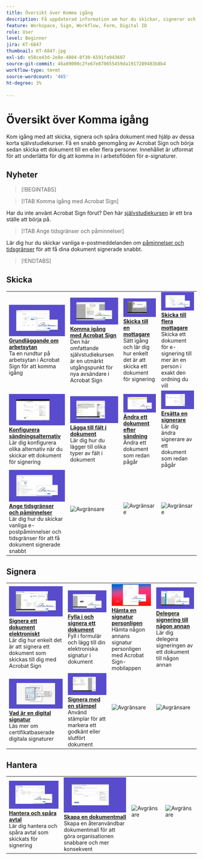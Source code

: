 ```yaml
---
title: Översikt över Komma igång
description: Få uppdaterad information om hur du skickar, signerar och spårar dokument med dessa korta stegvisa självstudiekurser
feature: Workspace, Sign, Workflow, Form, Digital ID
role: User
level: Beginner
jira: KT-6847
thumbnail: KT-6847.jpg
exl-id: e58ce43d-2e8e-4804-8f30-6591fa943607
source-git-commit: 46a89000c2fe67e870655459da1917289483b8b4
workflow-type: tm+mt
source-wordcount: '465'
ht-degree: 3%

---
```


# Översikt över Komma igång

Kom igång med att skicka, signera och spåra dokument med hjälp av dessa korta självstudiekurser. Få en snabb genomgång av Acrobat Sign och börja sedan skicka ett dokument till en eller flera personer. Innehållet är utformat för att underlätta för dig att komma in i arbetsflöden för e-signaturer.

## Nyheter

>[!BEGINTABS]

>[!TAB Komma igång med Acrobat Sign]

Har du inte använt Acrobat Sign förut? Den här [självstudiekursen](new-sender.md) är ett bra ställe att börja på.

>[!TAB Ange tidsgränser och påminnelser]

Lär dig hur du skickar vanliga e-postmeddelanden om [påminnelser och tidsgränser](set-deadlines-reminders.md) för att få dina dokument signerade snabbt.

>[!ENDTABS]

## Skicka

<table style="table-layout:fixed">
<tr>
 <td>
    <a href="quick-tour.md">
      <img alt="Allmänt om arbetsytan" src="../assets/workspace.png" />
    </a>
    <div>
    <a href="quick-tour.md"><strong>Grundläggande om arbetsytan</strong></a>
    </div>
    Ta en rundtur på arbetsytan i Acrobat Sign för att komma igång
    <br>
  </td>
  <td>
    <a href="new-sender.md">
      <img alt="Komma igång med Acrobat Sign" src="../assets/gettingstartednew.png" />
    </a>
    <div>
    <a href="new-sender.md"><strong>Komma igång med Acrobat Sign</strong></a>
    </div>
    Den här omfattande självstudiekursen är en utmärkt utgångspunkt för nya avsändare i Acrobat Sign
    <br>
  </td>
  <td>
    <a href="send-to-single-recipient.md">
      <img alt="Skickar till en mottagare" src="../assets/send-single-recipient.png" />
    </a>
    <div>
    <a href="send-to-single-recipient.md"><strong>Skicka till en mottagare</strong></a>
    </div>
    Sätt igång och lär dig hur enkelt det är att skicka ett dokument för signering
    <br>
  </td>
  <td>
    <a href="send-to-multiple-recipients.md">
      <img alt="Skicka till flera mottagare" src="../assets/send-to-multiple-recipient.png" />
    </a>
    <div>
    <a href="send-to-multiple-recipients.md"><strong>Skicka till flera mottagare</strong></a>
    </div>
    Skicka ett dokument för e-signering till mer än en person i exakt den ordning du vill
    <br>
  </td>
</tr>
<tr>
  <td>
    <a href="sending-options.md">
      <img alt="Konfigurera sändningsalternativ" src="../assets/configure.png" />
    </a>
    <div>
    <a href="sending-options.md"><strong>Konfigurera sändningsalternativ</strong></a>
    </div>
    Lär dig konfigurera olika alternativ när du skickar ett dokument för signering
    <br>
  </td>
  <td>
    <a href="adding-fields.md">
      <img alt="Lägga till fält i dokument" src="../assets/adding-fields.png" />
    </a>
    <div>
    <a href="adding-fields.md"><strong>Lägga till fält i dokument</strong></a>
    </div>
    Lär dig hur du lägger till olika typer av fält i dokument
    <br>
  </td>
  <td>
    <a href="modify-in-flight.md">
      <img alt="Ändra ett dokument efter sändning" src="../assets/modify.png" />
    </a>
    <div>
    <a href="modify-in-flight.md"><strong>Ändra ett dokument efter sändning</strong></a>
    </div>
    Ändra ett dokument som redan pågår
    <br>
  </td>
  <td>
    <a href="replace-signer.md">
      <img alt="Ersätta en signerare" src="../assets/replace.png" />
    </a>
    <div>
    <a href="replace-signer.md"><strong>Ersätta en signerare</strong></a>
    </div>
    Lär dig ändra signerare av ett dokument som redan pågår
     <br>
  </td>
</tr>
<tr>
  <td>
      <a href="set-deadlines-reminders.md">
        <img alt="Ange tidsgränser och påminnelser" src="../assets/deadlines-reminders.png" />
      </a>
      <div>
      <a href="set-deadlines-reminders.md"><strong>Ange tidsgränser och påminnelser</strong></a>
      </div>
      Lär dig hur du skickar vanliga e-postpåminnelser och tidsgränser för att få dokument signerade snabbt
      <br>
    </td> 
  <td>
      <img alt="Avgränsare" src="../assets/Whitespacer.png" />
      <div>
      <br>
    </td>
    <td>
      <img alt="Avgränsare" src="../assets/Whitespacer.png" />
      <div>
      <br>
    </td>
    <td>
      <img alt="Avgränsare" src="../assets/Whitespacer.png" />
      <div>
      <br>
    </td>
</tr>
</table>

## Signera

<table style="table-layout:fixed">
<tr>
  <td>
    <a href="electronically-sign-a-document.md">
      <img alt="Signera ett dokument elektroniskt" src="../assets/sign-electronically.png" />
    </a>
    <div>
    <a href="electronically-sign-a-document.md"><strong>Signera ett dokument elektroniskt</strong></a>
    </div>
    Lär dig hur enkelt det är att signera ett dokument som skickas till dig med Acrobat Sign
    <br>
  </td>
  <td>
    <a href="fill-and-sign.md">
      <img alt="Fylla i och signera ett dokument" src="../assets/fill-and-sign.png" />
    </a>
    <div>
    <a href="fill-and-sign.md"><strong>Fylla i och signera ett dokument</strong></a>
    </div>
    Fyll i formulär och lägg till din elektroniska signatur i dokument
    <br>
  </td>
  <td>
    <a href="sign-in-person.md">
      <img alt="Hämta en signatur personligen" src="../assets/inperson.png" />
    </a>
    <div>
    <a href="sign-in-person.md"><strong>Hämta en signatur personligen</strong></a>
    </div>
    Hämta någon annans signatur personligen med Acrobat Sign-mobilappen
    <br>
  </td>
  <td>
    <a href="delegate-signing.md">
      <img alt="Delegera signering till någon annan" src="../assets/delegate-signing.png" />
    </a>
    <div>
    <a href="delegate-signing.md"><strong>Delegera signering till någon annan</strong></a>
    </div>
    Lär dig delegera signeringen av ett dokument till någon annan
    <br>
  </td>
</tr>
<tr>
  <td>
    <a href="sign-with-a-digital-signature.md">
      <img alt="Vad är en digital signatur" src="../assets/digital-signature.png" />
    </a>
    <div>
    <a href="sign-with-a-digital-signature.md"><strong>Vad är en digital signatur</strong></a>
    </div>
    Läs mer om certifikatbaserade digitala signaturer
    <br>
  </td>
  <td>
    <a href="sign-with-a-stamp.md">
      <img alt="Signera med en stämpel" src="../assets/sign-stamp.png" />
    </a>
    <div>
    <a href="sign-with-a-stamp.md"><strong>Signera med en stämpel</strong></a>
    </div>
    Använd stämplar för att markera ett godkänt eller slutfört dokument
     <br>
  </td> 
 <td>
    <img alt="Avgränsare" src="../assets/Grayspacer.png" />
    <div>
    <br>
  </td>
  <td>
    <img alt="Avgränsare" src="../assets/Grayspacer.png" />
    <div>
    <br>
  </td>
</tr>  
</table>

## Hantera

<table style="table-layout:fixed">
<tr>
  <td>
    <a href="manage-and-track.md">
      <img alt="Hantera och spåra avtal" src="../assets/manage-track.png" />
    </a>
    <div>
    <a href="manage-and-track.md"><strong>Hantera och spåra avtal</strong></a>
    </div>
    Lär dig hantera och spåra avtal som skickats för signering
    <br>
  </td>
  <td>
    <a href="../sign-advanced-users/create-a-template.md">
      <img alt="Skapa en dokumentmall" src="../assets/create-template.png" />
    </a>
    <div>
    <a href="../sign-advanced-users/create-a-template.md"><strong>Skapa en dokumentmall</strong></a>
    </div>
    Skapa en återanvändbar dokumentmall för att göra organisationen snabbare och mer konsekvent
    <br>
  </td>
  <td>
    <img alt="Avgränsare" src="../assets/Whitespacer.png" />
    <div>
    <br>
  </td>
  <td>
    <img alt="Avgränsare" src="../assets/Whitespacer.png" />
    <div>
    <br>
  </td>
</tr>
</table>
